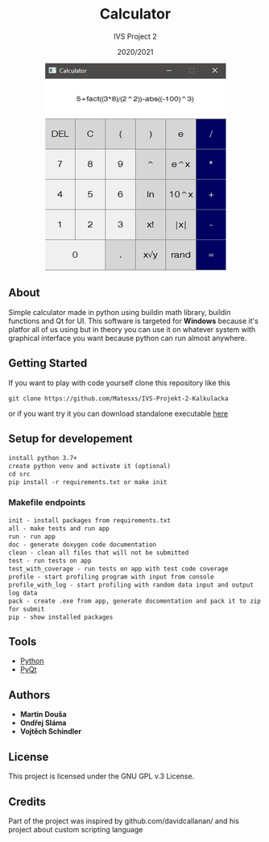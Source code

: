 <div align="center">
    <h1>Calculator</h1>
    <p>IVS Project 2</p>
    <p>2020/2021</p>
    <p>
    <img src="screenshot.jpg">
    <br>
    </p>
</div>

## About

Simple calculator made in python using buildin math library, buildin functions and Qt for UI.
This software is targeted for **Windows** because it's platfor all of us using but in theory you can use it on whatever
system with graphical interface you want because python can run almost anywhere.

## Getting Started

If you want to play with code yourself clone this repository like this
```
git clone https://github.com/Matesxs/IVS-Projekt-2-Kalkulacka
```

or if you want try it you can download standalone executable [here](https://github.com/Matesxs/ivs_calculator_test_repository/releases)

## Setup for developement
```
install python 3.7+
create python venv and activate it (optional)
cd src
pip install -r requirements.txt or make init
```

### Makefile endpoints
```
init - install packages from requirements.txt
all - make tests and run app
run - run app
doc - generate doxygen code documentation
clean - clean all files that will not be submitted
test - run tests on app
test_with_coverage - run tests on app with test code coverage
profile - start profiling program with input from console
profile_with_log - start profiling with random data input and output log data
pack - create .exe from app, generate docomentation and pack it to zip for submit
pip - show installed packages
```

## Tools

* [Python](https://www.python.org/)
* [PyQt](https://wiki.python.org/moin/PyQt)

## Authors

* **Martin Douša**
* **Ondřej Sláma**
* **Vojtěch Schindler**

## License

This project is licensed under the GNU GPL v.3 License.

## Credits

Part of the project was inspired by github.com/davidcallanan/ and his project about custom scripting language